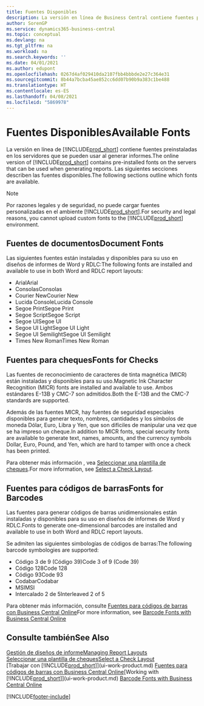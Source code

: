 ```yaml
---
title: Fuentes Disponibles
description: La versión en línea de Business Central contiene fuentes preinstaladas en los servidores que se pueden usar al generar informes.
author: SorenGP
ms.service: dynamics365-business-central
ms.topic: conceptual
ms.devlang: na
ms.tgt_pltfrm: na
ms.workload: na
ms.search.keywords: ''
ms.date: 04/01/2021
ms.author: edupont
ms.openlocfilehash: 0267d4af029410da2107fbb4bbbde2e27c364e31
ms.sourcegitcommit: 8b44a7bcba45ae852cc6dd07b90b9a383c1be488
ms.translationtype: HT
ms.contentlocale: es-ES
ms.lasthandoff: 04/08/2021
ms.locfileid: "5869978"
---
```

# <a name="available-fonts"></a><span data-ttu-id="1ed99-103">Fuentes Disponibles</span><span class="sxs-lookup"><span data-stu-id="1ed99-103">Available Fonts</span></span>

<span data-ttu-id="1ed99-104">La versión en línea de [!INCLUDE[prod_short](includes/prod_short.md)] contiene fuentes preinstaladas en los servidores que se pueden usar al generar informes.</span><span class="sxs-lookup"><span data-stu-id="1ed99-104">The online version of [!INCLUDE[prod_short](includes/prod_short.md)] contains pre-installed fonts on the servers that can be used when generating reports.</span></span> <span data-ttu-id="1ed99-105">Las siguientes secciones describen las fuentes disponibles.</span><span class="sxs-lookup"><span data-stu-id="1ed99-105">The following sections outline which fonts are available.</span></span>

> [!NOTE]
> <span data-ttu-id="1ed99-106">Por razones legales y de seguridad, no puede cargar fuentes personalizadas en el ambiente [!INCLUDE[prod_short](includes/prod_short.md)].</span><span class="sxs-lookup"><span data-stu-id="1ed99-106">For security and legal reasons, you cannot upload custom fonts to the [!INCLUDE[prod_short](includes/prod_short.md)] environment.</span></span>

## <a name="document-fonts"></a><span data-ttu-id="1ed99-107">Fuentes de documentos</span><span class="sxs-lookup"><span data-stu-id="1ed99-107">Document Fonts</span></span>

<span data-ttu-id="1ed99-108">Las siguientes fuentes están instaladas y disponibles para su uso en diseños de informes de Word y RDLC:</span><span class="sxs-lookup"><span data-stu-id="1ed99-108">The following fonts are installed and available to use in both Word and RDLC report layouts:</span></span>

* <span data-ttu-id="1ed99-109">Arial</span><span class="sxs-lookup"><span data-stu-id="1ed99-109">Arial</span></span>
* <span data-ttu-id="1ed99-110">Consolas</span><span class="sxs-lookup"><span data-stu-id="1ed99-110">Consolas</span></span>
* <span data-ttu-id="1ed99-111">Courier New</span><span class="sxs-lookup"><span data-stu-id="1ed99-111">Courier New</span></span>
* <span data-ttu-id="1ed99-112">Lucida Console</span><span class="sxs-lookup"><span data-stu-id="1ed99-112">Lucida Console</span></span>
* <span data-ttu-id="1ed99-113">Segoe Print</span><span class="sxs-lookup"><span data-stu-id="1ed99-113">Segoe Print</span></span>
* <span data-ttu-id="1ed99-114">Segoe Script</span><span class="sxs-lookup"><span data-stu-id="1ed99-114">Segoe Script</span></span>
* <span data-ttu-id="1ed99-115">Segoe UI</span><span class="sxs-lookup"><span data-stu-id="1ed99-115">Segoe UI</span></span>
* <span data-ttu-id="1ed99-116">Segoe UI Light</span><span class="sxs-lookup"><span data-stu-id="1ed99-116">Segoe UI Light</span></span>
* <span data-ttu-id="1ed99-117">Segoe UI Semilight</span><span class="sxs-lookup"><span data-stu-id="1ed99-117">Segoe UI Semilight</span></span>
* <span data-ttu-id="1ed99-118">Times New Roman</span><span class="sxs-lookup"><span data-stu-id="1ed99-118">Times New Roman</span></span>

## <a name="fonts-for-checks"></a><span data-ttu-id="1ed99-119">Fuentes para cheques</span><span class="sxs-lookup"><span data-stu-id="1ed99-119">Fonts for Checks</span></span>

<span data-ttu-id="1ed99-120">Las fuentes de reconocimiento de caracteres de tinta magnética (MICR) están instaladas y disponibles para su uso.</span><span class="sxs-lookup"><span data-stu-id="1ed99-120">Magnetic Ink Character Recognition (MICR) fonts are installed and available to use.</span></span> <span data-ttu-id="1ed99-121">Ambos estándares E-13B y CMC-7 son admitidos.</span><span class="sxs-lookup"><span data-stu-id="1ed99-121">Both the E-13B and the CMC-7 standards are supported.</span></span>  

<span data-ttu-id="1ed99-122">Además de las fuentes MICR, hay fuentes de seguridad especiales disponibles para generar texto, nombres, cantidades y los símbolos de moneda Dólar, Euro, Libra y Yen, que son difíciles de manipular una vez que se ha impreso un cheque.</span><span class="sxs-lookup"><span data-stu-id="1ed99-122">In addition to MICR fonts, special security fonts are available to generate text, names, amounts, and the currency symbols Dollar, Euro, Pound, and Yen, which are hard to tamper with once a check has been printed.</span></span>  

<span data-ttu-id="1ed99-123">Para obtener más información , vea [Seleccionar una plantilla de cheques](finance-how-define-check-layouts.md).</span><span class="sxs-lookup"><span data-stu-id="1ed99-123">For more information, see [Select a Check Layout](finance-how-define-check-layouts.md).</span></span>  

## <a name="fonts-for-barcodes"></a><span data-ttu-id="1ed99-124">Fuentes para códigos de barras</span><span class="sxs-lookup"><span data-stu-id="1ed99-124">Fonts for Barcodes</span></span>
<span data-ttu-id="1ed99-125">Las fuentes para generar códigos de barras unidimensionales están instaladas y disponibles para su uso en diseños de informes de Word y RDLC.</span><span class="sxs-lookup"><span data-stu-id="1ed99-125">Fonts to generate one-dimensional barcodes are installed and available to use in both Word and RDLC report layouts.</span></span>

<span data-ttu-id="1ed99-126">Se admiten las siguientes simbologías de códigos de barras:</span><span class="sxs-lookup"><span data-stu-id="1ed99-126">The following barcode symbologies are supported:</span></span>
* <span data-ttu-id="1ed99-127">Código 3 de 9 (Código 39)</span><span class="sxs-lookup"><span data-stu-id="1ed99-127">Code 3 of 9 (Code 39)</span></span>
* <span data-ttu-id="1ed99-128">Código 128</span><span class="sxs-lookup"><span data-stu-id="1ed99-128">Code 128</span></span>
* <span data-ttu-id="1ed99-129">Código 93</span><span class="sxs-lookup"><span data-stu-id="1ed99-129">Code 93</span></span>
* <span data-ttu-id="1ed99-130">Codabar</span><span class="sxs-lookup"><span data-stu-id="1ed99-130">Codabar</span></span>
* <span data-ttu-id="1ed99-131">MSI</span><span class="sxs-lookup"><span data-stu-id="1ed99-131">MSI</span></span>
* <span data-ttu-id="1ed99-132">Intercalado 2 de 5</span><span class="sxs-lookup"><span data-stu-id="1ed99-132">Interleaved 2 of 5</span></span>

<span data-ttu-id="1ed99-133">Para obtener más información, consulte [Fuentes para códigos de barras con Business Central Online](/dynamics365/business-central/dev-itpro/developer/devenv-report-barcode-fonts.md)</span><span class="sxs-lookup"><span data-stu-id="1ed99-133">For more information, see [Barcode Fonts with Business Central Online](/dynamics365/business-central/dev-itpro/developer/devenv-report-barcode-fonts.md)</span></span>

## <a name="see-also"></a><span data-ttu-id="1ed99-134">Consulte también</span><span class="sxs-lookup"><span data-stu-id="1ed99-134">See Also</span></span>

[<span data-ttu-id="1ed99-135">Gestión de diseños de informe</span><span class="sxs-lookup"><span data-stu-id="1ed99-135">Managing Report Layouts</span></span>](ui-manage-report-layouts.md)  
[<span data-ttu-id="1ed99-136">Seleccionar una plantilla de cheques</span><span class="sxs-lookup"><span data-stu-id="1ed99-136">Select a Check Layout</span></span>](finance-how-define-check-layouts.md)  
<span data-ttu-id="1ed99-137">[Trabajar con [!INCLUDE[prod_short](includes/prod_short.md)]](ui-work-product.md)
[Fuentes para códigos de barras con Business Central Online](/dynamics365/business-central/dev-itpro/developer/devenv-report-barcode-fonts.md)</span><span class="sxs-lookup"><span data-stu-id="1ed99-137">[Working with [!INCLUDE[prod_short](includes/prod_short.md)]](ui-work-product.md)
[Barcode Fonts with Business Central Online](/dynamics365/business-central/dev-itpro/developer/devenv-report-barcode-fonts.md)</span></span>

[!INCLUDE[footer-include](includes/footer-banner.md)]
